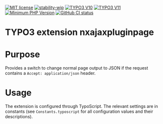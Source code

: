 [![MIT license](http://img.shields.io/badge/license-MIT-brightgreen.svg)](http://opensource.org/licenses/MIT)
[![stability-wip](https://img.shields.io/badge/stability-wip-lightgrey.svg)](hhttps://github.com/netlogix/nxsentry)
[![TYPO3 V10](https://img.shields.io/badge/TYPO3-10-orange.svg)](https://get.typo3.org/version/10)
[![TYPO3 V11](https://img.shields.io/badge/TYPO3-11-orange.svg)](https://get.typo3.org/version/11)
[![Minimum PHP Version](https://img.shields.io/badge/php-7.4-8892BF.svg)](https://php.net/)
[![GitHub CI status](https://github.com/netlogix/nxajaxpluginpage/actions/workflows/ci.yml/badge.svg?branch=master)](https://github.com/netlogix/nxajaxpluginpage/actions)

# TYPO3 extension nxajaxpluginpage

# Purpose

Provides a switch to change normal page output to JSON if the request
contains a `Accept: application/json` header.

# Usage

The extension is configured through TypoScript. The relevant settings are in constants
(see `Constants.typoscript` for all configuration values and their descriptions).
